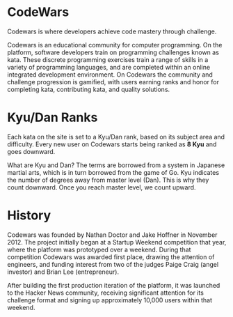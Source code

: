 # CodeWars
Codewars is where developers achieve code mastery through challenge.

Codewars is an educational community for computer programming. On the platform, software developers train on programming challenges known as kata. These discrete programming exercises train a range of skills in a variety of programming languages, and are completed within an online integrated development environment. On Codewars the community and challenge progression is gamified, with users earning ranks and honor for completing kata, contributing kata, and quality solutions.

# Kyu/Dan Ranks
Each kata on the site is set to a Kyu/Dan rank, based on its subject area and difficulty. Every new user on Codewars starts being ranked as **8 Kyu** and goes downward.

What are Kyu and Dan? The terms are borrowed from a system in Japanese martial arts, which is in turn borrowed from the game of Go. Kyu indicates the number of degrees away from master level (Dan). This is why they count downward. Once you reach master level, we count upward.

# History
Codewars was founded by Nathan Doctor and Jake Hoffner in November 2012. The project initially began at a Startup Weekend competition that year, where the platform was prototyped over a weekend. During that competition Codewars was awarded first place, drawing the attention of engineers, and funding interest from two of the judges Paige Craig (angel investor) and Brian Lee (entrepreneur).

After building the first production iteration of the platform, it was launched to the Hacker News community, receiving significant attention for its challenge format and signing up approximately 10,000 users within that weekend.
